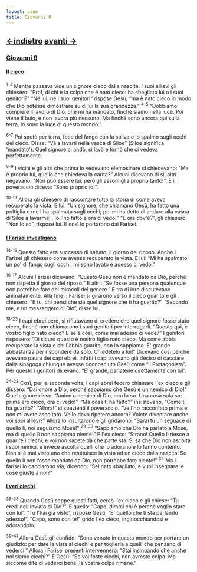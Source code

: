 ```yaml
---
layout: page
title: Giovanni 9
---
```

[<-indietro](gv08.html) [avanti ->](gv10.html)
--------------------------------
### <a href="" id="giovanni_9">Giovanni 9</a>

#### <a href="" id="il_cieco">Il cieco</a>

<sup>1-3</sup> Mentre passava vide un signore cieco dalla nascita. I suoi allievi gli chiesero: “Prof, di chi è la colpa che è nato cieco: ha sbagliato lui o i suoi genitori?” “Né lui, né i suoi genitori” rispose Gesù, “ma è nato cieco in modo che Dio potesse dimostrare su di lui la sua grandezza.” <sup>4-5</sup> “Dobbiamo compiere il lavoro di Dio, che mi ha mandato, finché siamo nella luce. Poi viene il buio, e non lavora più nessuno. Ma finché sono ancora qui sulla terra, io sono la luce di questo mondo.”

<sup>6-7</sup> Poi sputò per terra, fece del fango con la saliva e lo spalmò sugli occhi del cieco. Disse: “Và a lavarti nella vasca di Siloe” (Siloe significa 'mandato'). Quel signore ci andò, si lavò e tornò che ci vedeva perfettamente.

<sup>8-9</sup> I vicini e gli altri che prima lo vedevano elemosinare si chiedevano: “Ma è proprio lui, quello che chiedeva la carità?” Alcuni dicevano di sì, altri negavano: “Non può essere lui, però gli assomiglia proprio tanto!”. E il poveraccio diceva: “Sono proprio io!”.

<sup>10-13</sup> Allora gli chiesero di raccontare tutta la storia di come aveva recuperato la vista. E lui: “Un signore, che chiamano Gesù, ha fatto una poltiglia e me l'ha spalmata sugli occhi; poi mi ha detto di andare alla vasca di Siloe a lavarmeli. Io l'ho fatto e ora ci vedo!” “E ora dov'è?”, gli chiesero. “Non lo so”, rispose lui. E così lo portarono dai Farisei.

#### <a href="" id="i_farisei_investigano">I Farisei investigano</a>

<sup>14-15</sup> Questo fatto era successo di sabato, il giorno del riposo. Anche i Farisei gli chiesero come avesse recuperato la vista. E lui: “Mi ha spalmato un po' di fango sugli occhi, mi sono lavato e adesso ci vedo.”

<sup>16-17</sup> Alcuni Farisei dicevano: “Questo Gesù non è mandato da Dio, perché non rispetta il giorno del riposo.” E altri: “Se fosse una persona qualunque non potrebbe fare dei miracoli del genere.” E tra di loro discutevano animatamente. Alla fine, i Farisei si girarono verso il cieco guarito e gli chiesero: “E tu, chi pensi che sia quel signore che ti ha guarito?” “Secondo me, è un messaggero di Dio”, disse lui.

<sup>18-23</sup> I capi ebrei però, si rifiutavano di credere che quel signore fosse stato cieco, finché non chiamarono i suoi genitori per interrogarli. “Questo qui, è vostro figlio nato cieco? E se è così, come mai adesso ci vede?” I genitori risposero: “Di sicuro questo è nostro figlio nato cieco. Ma come abbia recuperato la vista e chi l'abbia guarito, non lo sappiamo. E' grande abbastanza per rispondere da solo. Chiedetelo a lui!” Dicevano così perché avevano paura dei capi ebrei. Infatti i capi avevano già deciso di cacciare dalla sinagoga chiunque avesse riconosciuto Gesù come “il Protagonista”. Per questo i genitori dicevano: “E' grande, parlatene direttamente con lui”.

<sup>24-28</sup> Così, per la seconda volta, i capi ebrei fecero chiamare l'ex cieco e gli dissero: “Dai onore a Dio, perché sappiamo che Gesù è un nemico di Dio!” Quel signore disse: “Amico o nemico di Dio, non lo so. Una cosa sola so: prima ero cieco, ora ci vedo!”. “Ma cosa ti ha fatto?” insistevano, “Come ti ha guarito?” “Allora!” si spazientì il poveraccio. “Ve l'ho raccontato prima e non mi avete ascoltato. Ve lo devo ripetere ancora? Volete diventare anche voi suoi allievi?” Allora lo insultarono e gli gridarono: “Sarai tu un seguace di quello lì, noi seguiamo Mosè!” <sup>29-33</sup> “Sappiamo che Dio ha parlato a Mosè, ma di quello lì non sappiamo niente!” E l'ex cieco: “Strano! Quello lì riesce a guarire i ciechi, e voi non sapete da che parte sta. Si sa che Dio non ascolta i suoi nemici, e invece ascolta quelli che lo adorano e lo fanno contento. Non si è mai visto uno che restituisce la vista ad un cieco dalla nascita! Se quello lì non fosse mandato da Dio, non potrebbe fare niente!” <sup>34</sup> Ma i farisei lo cacciarono via, dicendo: “Sei nato sbagliato, e vuoi insegnare le cose giuste a noi?”

#### <a href="" id="i_veri_ciechi">I veri ciechi</a>

<sup>35-38</sup> Quando Gesù seppe questi fatti, cercò l'ex cieco e gli chiese: “Tu credi nell'Inviato di Dio?”. E quello: “Capo, dimmi chi è perché voglio stare con lui”. “Tu l'hai già visto”, rispose Gesù, “E' quello che ti sta parlando adesso!”. “Capo, sono con te!” gridò l'ex cieco, inginocchiandosi e adorandolo.

<sup>39-41</sup> Allora Gesù gli confidò: “Sono venuto in questo mondo per portare un giudizio: per dare la vista ai ciechi e per toglierla a quelli che pensano di vederci.” Allora i Farisei presenti intervennero: “Stai insinuando che anche noi siamo ciechi?” E Gesù: “Se voi foste ciechi, non avreste colpa. Ma siccome dite di vederci bene, la vostra colpa rimane.”



